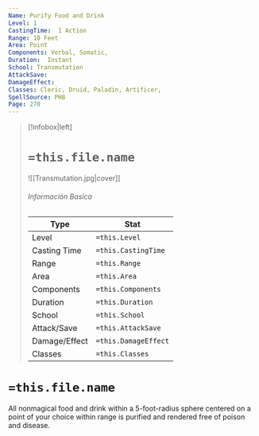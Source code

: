 ```yaml
---
Name: Purify Food and Drink
Level: 1
CastingTime:  1 Action 
Range: 10 Feet
Area: Point
Components: Verbal, Somatic, 
Duration:  Instant  
School: Transmutation
AttackSave: 
DamageEffect: 
Classes: Cleric, Druid, Paladin, Artificer, 
SpellSource: PHB
Page: 270
---
```


>[!infobox|left]
># `=this.file.name`
>![[Transmutation.jpg|cover]]
> ###### Información Basica
> Type |  Stat |
> ---|---|
> Level | `=this.Level` |
> Casting Time | `=this.CastingTime` |
> Range | `=this.Range` |
> Area | `=this.Area` |
> Components | `=this.Components` |
> Duration | `=this.Duration` |
> School | `=this.School` |
> Attack/Save | `=this.AttackSave` |
> Damage/Effect | `=this.DamageEffect` |
> Classes | `=this.Classes` |

# `=this.file.name`
All nonmagical food and drink within a 5-foot-radius sphere centered on a point of your choice within range is purified and rendered free of poison and disease.



 


